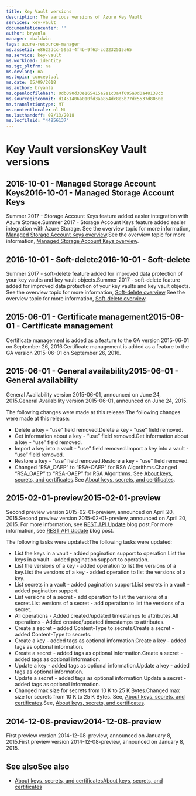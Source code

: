 ```yaml
---
title: Key Vault versions
description: The various versions of Azure Key Vault
services: key-vault
documentationcenter: ''
author: bryanla
manager: mbaldwin
tags: azure-resource-manager
ms.assetid: e8622dcc-59a3-4f4b-9f63-cd2232515a65
ms.service: key-vault
ms.workload: identity
ms.tgt_pltfrm: na
ms.devlang: na
ms.topic: conceptual
ms.date: 05/09/2018
ms.author: bryanla
ms.openlocfilehash: 0db090d33e165415a2e1c3a4f095a0d0a48138cb
ms.sourcegitcommit: d1451406a010fd3aa854dc8e5b77dc5537d8050e
ms.translationtype: MT
ms.contentlocale: nl-NL
ms.lasthandoff: 09/13/2018
ms.locfileid: "44856137"
---
```

# <a name="key-vault-versions"></a><span data-ttu-id="73da7-103">Key Vault versions</span><span class="sxs-lookup"><span data-stu-id="73da7-103">Key Vault versions</span></span>

## <a name="2016-10-01---managed-storage-account-keys"></a><span data-ttu-id="73da7-104">2016-10-01 - Managed Storage Account Keys</span><span class="sxs-lookup"><span data-stu-id="73da7-104">2016-10-01 - Managed Storage Account Keys</span></span>

<span data-ttu-id="73da7-105">Summer 2017 - Storage Account Keys feature added easier integration with Azure Storage.</span><span class="sxs-lookup"><span data-stu-id="73da7-105">Summer 2017 - Storage Account Keys feature added easier integration with Azure Storage.</span></span> <span data-ttu-id="73da7-106">See the overview topic for more information, [Managed Storage Account Keys overview](https://docs.microsoft.com/azure/key-vault/key-vault-ovw-storage-keys).</span><span class="sxs-lookup"><span data-stu-id="73da7-106">See the overview topic for more information, [Managed Storage Account Keys overview](https://docs.microsoft.com/azure/key-vault/key-vault-ovw-storage-keys).</span></span>

## <a name="2016-10-01---soft-delete"></a><span data-ttu-id="73da7-107">2016-10-01 - Soft-delete</span><span class="sxs-lookup"><span data-stu-id="73da7-107">2016-10-01 - Soft-delete</span></span>

<span data-ttu-id="73da7-108">Summer 2017 - soft-delete feature added for improved data protection of your key vaults and key vault objects.</span><span class="sxs-lookup"><span data-stu-id="73da7-108">Summer 2017 - soft-delete feature added for improved data protection of your key vaults and key vault objects.</span></span> <span data-ttu-id="73da7-109">See the overview topic for more information, [Soft-delete overview](https://docs.microsoft.com/azure/key-vault/key-vault-ovw-soft-delete).</span><span class="sxs-lookup"><span data-stu-id="73da7-109">See the overview topic for more information, [Soft-delete overview](https://docs.microsoft.com/azure/key-vault/key-vault-ovw-soft-delete).</span></span>

## <a name="2015-06-01---certificate-management"></a><span data-ttu-id="73da7-110">2015-06-01 - Certificate management</span><span class="sxs-lookup"><span data-stu-id="73da7-110">2015-06-01 - Certificate management</span></span>

<span data-ttu-id="73da7-111">Certificate management is added as a feature to the GA version 2015-06-01 on September 26, 2016.</span><span class="sxs-lookup"><span data-stu-id="73da7-111">Certificate management is added as a feature to the GA version 2015-06-01 on September 26, 2016.</span></span>

## <a name="2015-06-01---general-availability"></a><span data-ttu-id="73da7-112">2015-06-01 - General availability</span><span class="sxs-lookup"><span data-stu-id="73da7-112">2015-06-01 - General availability</span></span>

<span data-ttu-id="73da7-113">General Availability version 2015-06-01, announced on June 24, 2015.</span><span class="sxs-lookup"><span data-stu-id="73da7-113">General Availability version 2015-06-01, announced on June 24, 2015.</span></span>

<span data-ttu-id="73da7-114">The following changes were made at this release:</span><span class="sxs-lookup"><span data-stu-id="73da7-114">The following changes were made at this release:</span></span>

- <span data-ttu-id="73da7-115">Delete a key - “use” field removed.</span><span class="sxs-lookup"><span data-stu-id="73da7-115">Delete a key - “use” field removed.</span></span>
- <span data-ttu-id="73da7-116">Get information about a key - “use” field removed.</span><span class="sxs-lookup"><span data-stu-id="73da7-116">Get information about a key - “use” field removed.</span></span>
- <span data-ttu-id="73da7-117">Import a key into a vault - “use” field removed.</span><span class="sxs-lookup"><span data-stu-id="73da7-117">Import a key into a vault - “use” field removed.</span></span>
- <span data-ttu-id="73da7-118">Restore a key - “use” field removed.</span><span class="sxs-lookup"><span data-stu-id="73da7-118">Restore a key - “use” field removed.</span></span>
- <span data-ttu-id="73da7-119">Changed “RSA_OAEP” to “RSA-OAEP” for RSA Algorithms.</span><span class="sxs-lookup"><span data-stu-id="73da7-119">Changed “RSA_OAEP” to “RSA-OAEP” for RSA Algorithms.</span></span> <span data-ttu-id="73da7-120">See [About keys, secrets, and certificates](about-keys-secrets-and-certificates.md).</span><span class="sxs-lookup"><span data-stu-id="73da7-120">See [About keys, secrets, and certificates](about-keys-secrets-and-certificates.md).</span></span>

## <a name="2015-02-01-preview"></a><span data-ttu-id="73da7-121">2015-02-01-preview</span><span class="sxs-lookup"><span data-stu-id="73da7-121">2015-02-01-preview</span></span> 

<span data-ttu-id="73da7-122">Second preview version 2015-02-01-preview, announced on April 20, 2015.</span><span class="sxs-lookup"><span data-stu-id="73da7-122">Second preview version 2015-02-01-preview, announced on April 20, 2015.</span></span> <span data-ttu-id="73da7-123">For more information, see [REST API Update](http://blogs.technet.com/b/kv/archive/2015/04/20/empty-3.aspx) blog post.</span><span class="sxs-lookup"><span data-stu-id="73da7-123">For more information, see [REST API Update](http://blogs.technet.com/b/kv/archive/2015/04/20/empty-3.aspx) blog post.</span></span>

<span data-ttu-id="73da7-124">The following tasks were updated:</span><span class="sxs-lookup"><span data-stu-id="73da7-124">The following tasks were updated:</span></span>

- <span data-ttu-id="73da7-125">List the keys in a vault - added pagination support to operation.</span><span class="sxs-lookup"><span data-stu-id="73da7-125">List the keys in a vault - added pagination support to operation.</span></span>
- <span data-ttu-id="73da7-126">List the versions of a key - added operation to list the versions of a key.</span><span class="sxs-lookup"><span data-stu-id="73da7-126">List the versions of a key - added operation to list the versions of a key.</span></span>
- <span data-ttu-id="73da7-127">List secrets in a vault - added pagination support.</span><span class="sxs-lookup"><span data-stu-id="73da7-127">List secrets in a vault - added pagination support.</span></span>
- <span data-ttu-id="73da7-128">List versions of a secret - add operation to list the versions of a secret.</span><span class="sxs-lookup"><span data-stu-id="73da7-128">List versions of a secret - add operation to list the versions of a secret.</span></span>
- <span data-ttu-id="73da7-129">All operations - Added created/updated timestamps to attributes.</span><span class="sxs-lookup"><span data-stu-id="73da7-129">All operations - Added created/updated timestamps to attributes.</span></span>
- <span data-ttu-id="73da7-130">Create a secret - added Content-Type to secrets.</span><span class="sxs-lookup"><span data-stu-id="73da7-130">Create a secret - added Content-Type to secrets.</span></span>
- <span data-ttu-id="73da7-131">Create a key - added tags as optional information.</span><span class="sxs-lookup"><span data-stu-id="73da7-131">Create a key - added tags as optional information.</span></span>
- <span data-ttu-id="73da7-132">Create a secret - added tags as optional information.</span><span class="sxs-lookup"><span data-stu-id="73da7-132">Create a secret - added tags as optional information.</span></span>
- <span data-ttu-id="73da7-133">Update a key - added tags as optional information.</span><span class="sxs-lookup"><span data-stu-id="73da7-133">Update a key - added tags as optional information.</span></span>
- <span data-ttu-id="73da7-134">Update a secret - added tags as optional information.</span><span class="sxs-lookup"><span data-stu-id="73da7-134">Update a secret - added tags as optional information.</span></span>
- <span data-ttu-id="73da7-135">Changed max size for secrets from 10 K to 25 K Bytes.</span><span class="sxs-lookup"><span data-stu-id="73da7-135">Changed max size for secrets from 10 K to 25 K Bytes.</span></span> <span data-ttu-id="73da7-136">See, [About keys, secrets, and certificates](about-keys-secrets-and-certificates.md).</span><span class="sxs-lookup"><span data-stu-id="73da7-136">See, [About keys, secrets, and certificates](about-keys-secrets-and-certificates.md).</span></span>

## <a name="2014-12-08-preview"></a><span data-ttu-id="73da7-137">2014-12-08-preview</span><span class="sxs-lookup"><span data-stu-id="73da7-137">2014-12-08-preview</span></span>

<span data-ttu-id="73da7-138">First preview version 2014-12-08-preview, announced on January 8, 2015.</span><span class="sxs-lookup"><span data-stu-id="73da7-138">First preview version 2014-12-08-preview, announced on January 8, 2015.</span></span>

## <a name="see-also"></a><span data-ttu-id="73da7-139">See also</span><span class="sxs-lookup"><span data-stu-id="73da7-139">See also</span></span>
- [<span data-ttu-id="73da7-140">About keys, secrets, and certificates</span><span class="sxs-lookup"><span data-stu-id="73da7-140">About keys, secrets, and certificates</span></span>](about-keys-secrets-and-certificates.md)
